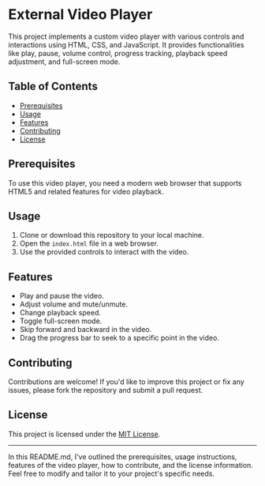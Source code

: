 # External Video Player

This project implements a custom video player with various controls and interactions using HTML, CSS, and JavaScript. It provides functionalities like play, pause, volume control, progress tracking, playback speed adjustment, and full-screen mode.

## Table of Contents

- [Prerequisites](#prerequisites)
- [Usage](#usage)
- [Features](#features)
- [Contributing](#contributing)
- [License](#license)

## Prerequisites

To use this video player, you need a modern web browser that supports HTML5 and related features for video playback.

## Usage

1. Clone or download this repository to your local machine.
2. Open the `index.html` file in a web browser.
3. Use the provided controls to interact with the video.

## Features

- Play and pause the video.
- Adjust volume and mute/unmute.
- Change playback speed.
- Toggle full-screen mode.
- Skip forward and backward in the video.
- Drag the progress bar to seek to a specific point in the video.

## Contributing

Contributions are welcome! If you'd like to improve this project or fix any issues, please fork the repository and submit a pull request.

## License

This project is licensed under the [MIT License](LICENSE).

---

In this README.md, I've outlined the prerequisites, usage instructions, features of the video player, how to contribute, and the license information. Feel free to modify and tailor it to your project's specific needs.

